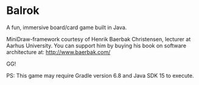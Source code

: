 # Balrok
A fun, immersive board/card game built in Java.

MiniDraw-framework courtesy of Henrik Baerbak Christensen, lecturer at Aarhus University. 
You can support him by buying his book on software architecture at: http://www.baerbak.com/

GG!




PS: This game may require Gradle version 6.8 and Java SDK 15 to execute.
